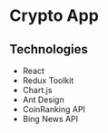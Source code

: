 # Crypto App

## Technologies

- React
- Redux Toolkit
- Chart.js
- Ant Design
- CoinRanking API
- Bing News API
